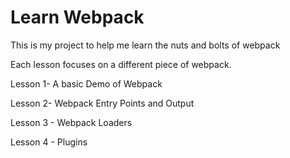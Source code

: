 # Learn Webpack


This is my project to help me learn the nuts and bolts of webpack

Each lesson focuses on a different piece of webpack. 

Lesson 1- A basic Demo of Webpack 

Lesson 2- Webpack Entry Points and Output

Lesson 3 - Webpack Loaders

Lesson 4 - Plugins
